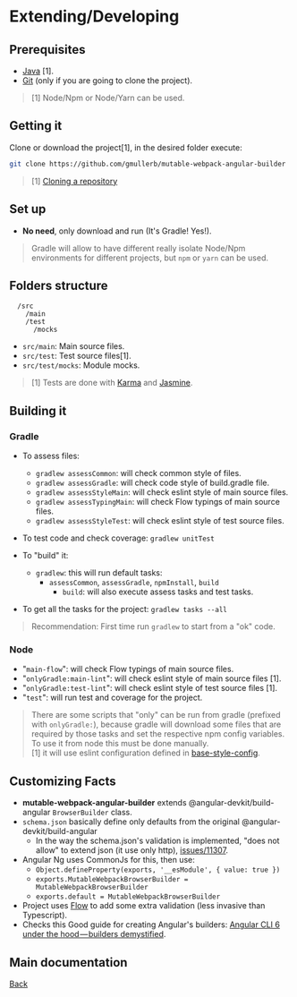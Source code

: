 # Extending/Developing

## Prerequisites

* [Java](http://www.oracle.com/technetwork/java/javase/downloads) [1].
* [Git](https://git-scm.com/downloads) (only if you are going to clone the project).

> [1] Node/Npm or Node/Yarn can be used.

## Getting it

Clone or download the project[1], in the desired folder execute:

```sh
git clone https://github.com/gmullerb/mutable-webpack-angular-builder
```

> [1] [Cloning a repository](https://help.github.com/articles/cloning-a-repository/)

## Set up

* **No need**, only download and run (It's Gradle! Yes!).

> Gradle will allow to have different really isolate Node/Npm environments for different projects, but `npm` or `yarn` can be used.

## Folders structure

```
  /src
    /main
    /test
      /mocks
```

- `src/main`: Main source files.
- `src/test`: Test source files[1].
- `src/test/mocks`: Module mocks.

> [1] Tests are done with [Karma](http://karma-runner.github.io) and [Jasmine](https://jasmine.github.io).

## Building it

### Gradle

* To assess files:
  * `gradlew assessCommon`: will check common style of files.
  * `gradlew assessGradle`: will check code style of build.gradle file.
  * `gradlew assessStyleMain`: will check eslint style of main source files.
  * `gradlew assessTypingMain`: will check Flow typings of main source files.
  * `gradlew assessStyleTest`: will check eslint style of test source files.

* To test code and check coverage: `gradlew unitTest`

* To "build" it:
  * `gradlew`: this will run default tasks:
    * `assessCommon`, `assessGradle`, `npmInstall`, `build`
      * `build`: will also execute assess tasks and test tasks.

* To get all the tasks for the project: `gradlew tasks --all`

> Recommendation: First time run `gradlew` to start from a "ok" code.

### Node

* "`main-flow`": will check Flow typings of main source files.
* "`onlyGradle:main-lint`": will check eslint style of main source files [1].
* "`onlyGradle:test-lint`": will check eslint style of test source files [1].
* "`test`": will run test and coverage for the project.

> There are some scripts that "only" can be run from gradle (prefixed with `onlyGradle:`), because gradle will download some files that are required by those tasks and set the respective npm config variables. To use it from node this must be done manually.  
> [1] it will use eslint configuration defined in [base-style-config](https://github.com/gmullerb/base-style-config).

## Customizing Facts

* **mutable-webpack-angular-builder** extends @angular-devkit/build-angular `BrowserBuilder` class.
* `schema.json` basically define only defaults from the original @angular-devkit/build-angular
  * In the way the schema.json's validation is implemented, "does not allow" to extend json (it use only http), [issues/11307](https://github.com/angular/angular-cli/issues/11307).
* Angular Ng uses CommonJs for this, then use:
  * `Object.defineProperty(exports, '__esModule', { value: true })`
  * `exports.MutableWebpackBrowserBuilder = MutableWebpackBrowserBuilder`
  * `exports.default = MutableWebpackBrowserBuilder`
* Project uses [Flow](flow.org) to add some extra validation (less invasive than Typescript).
* Checks this Good guide for creating Angular's builders: [Angular CLI 6 under the hood — builders demystified](https://medium.com/dailyjs/angular-cli-6-under-the-hood-builders-demystified-f0690ebcf01).

## Main documentation

[Back](../README.md)

